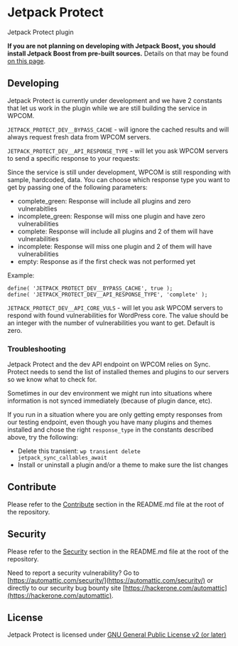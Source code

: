 # Jetpack Protect

Jetpack Protect plugin


**If you are not planning on developing with Jetpack Boost, you should install Jetpack Boost from pre-built sources.** Details on that may be found [on this page](https://github.com/Automattic/jetpack-protect-production).

## Developing

Jetpack Protect is currently under development and we have 2 constants that let us work in the plugin while we are still building the service in WPCOM.

`JETPACK_PROTECT_DEV__BYPASS_CACHE` - will ignore the cached results and will always request fresh data from WPCOM servers.

`JETPACK_PROTECT_DEV__API_RESPONSE_TYPE` - will let you ask WPCOM servers to send a specific response to your requests:

Since the service is still under development, WPCOM is still responding with sample, hardcoded, data. You can choose which response type you want to get by passing one of the following parameters:

* complete_green: Response will include all plugins and zero vulnerabitlies
* incomplete_green: Response will miss one plugin and have zero vulnerabilities
* complete: Response will include all plugins and 2 of them will have vulnerabilities
* incomplete: Response will miss one plugin and 2 of them will have vulnerabilities
* empty: Response as if the first check was not performed yet

Example:

```
define( 'JETPACK_PROTECT_DEV__BYPASS_CACHE', true );
define( 'JETPACK_PROTECT_DEV__API_RESPONSE_TYPE', 'complete' );
```

`JETPACK_PROTECT_DEV__API_CORE_VULS` - will let you ask WPCOM servers to respond with found vulnerabilities for WordPress core. The value should be an integer with the number of vulnerabilities you want to get. Default is zero.

### Troubleshooting

Jetpack Protect and the dev API endpoint on WPCOM relies on Sync. Protect needs to send the list of installed themes and plugins to our servers so we know what to check for.

Sometimes in our dev environment we might run into situations where information is not synced immediately (because of plugin dance, etc).

If you run in a situation where you are only getting empty responses from our testing endpoint, even though you have many plugins and themes installed and chose the right `response_type` in the constants described above, try the following:

* Delete this transient: `wp transient delete jetpack_sync_callables_await`
* Install or uninstall a plugin and/or a theme to make sure the list changes

## Contribute

Please refer to the [Contribute](https://github.com/Automattic/jetpack/blob/master/readme.md#contribute) section in the README.md file at the root of the repository.

## Security

Please refer to the [Security](https://github.com/Automattic/jetpack/blob/master/readme.md#security) section in the README.md file at the root of the repository.

Need to report a security vulnerability? Go to [https://automattic.com/security/](https://automattic.com/security/) or directly to our security bug bounty site [https://hackerone.com/automattic](https://hackerone.com/automattic).

## License

Jetpack Protect is licensed under [GNU General Public License v2 (or later)](../../../LICENSE.txt)
